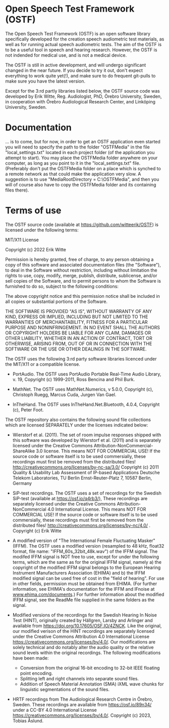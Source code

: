 # Open Speech Test Framework (OSTF)

The Open Speech Test Framework (OSTF) is an open software library specifically developed for the creation speech audiometric test materials, as well as for running actual speech audiometric tests. The aim of the OSTF is to be a useful tool in speech and hearing research. However, the OSTF is not indended for medical use, and is not a medical device.

The OSTF is still in active development, and will undergo significant changed in the near future. If you decide to try it out, don't expect everything to work quite yet(!), and make sure to do frequent git-pulls to make sure you have the latest version.

Except for the 3:rd partly libraries listed below, the OSTF source code was developed by Erik Witte, Reg. Audiologist, PhD, Örebro University, Sweden, in cooperation with Örebro Audiological Research Center, and Linköping University, Sweden.

# Documentation
... is to come, but for now, in order to get an OSTF application even started you will need to specify the path to the folder "OSTFMedia" in the file "local_settings.txt" located in each project folder (of the application you attempt to start). You may place the OSTFMedia folder anywhere on your computer, as long as you point to it in the "local_settings.txt" file. (Preferably don't put the OSTFMedia folder on a place which is synched to a remote network as that could make the application very slow. A suggestion is to use "MediaRootDirectory = C:\OSTFMedia", and then you will of course also have to copy the OSTFMedia folder and its containing files there).

# Terms of use
The OSTF source code (available at https://github.com/witteerik/OSTF) is licensed under the following terms:

MIT/X11 License

Copyright (c) 2022 Erik Witte

Permission is hereby granted, free of charge, to any person obtaining a copy of this software and associated documentation files (the "Software"), to deal in the Software without restriction, including without limitation the rights to use, copy, modify, merge, publish, distribute, sublicense, and/or sell copies of the Software, and to permit persons to whom the Software is furnished to do so, subject to the following conditions:

The above copyright notice and this permission notice shall be included in all copies or substantial portions of the Software.

THE SOFTWARE IS PROVIDED "AS IS", WITHOUT WARRANTY OF ANY KIND, EXPRESS OR IMPLIED, INCLUDING BUT NOT LIMITED TO THE WARRANTIES OF MERCHANTABILITY, FITNESS FOR A PARTICULAR PURPOSE AND NONINFRINGEMENT. IN NO EVENT SHALL THE AUTHORS OR COPYRIGHT HOLDERS BE LIABLE FOR ANY CLAIM, DAMAGES OR OTHER LIABILITY, WHETHER IN AN ACTION OF CONTRACT, TORT OR OTHERWISE, ARISING FROM, OUT OF OR IN CONNECTION WITH THE SOFTWARE OR THE USE OR OTHER DEALINGS IN THE SOFTWARE.

The OSTF uses the following 3:rd party software libraries licenced under the MIT/X11 or a compatible license.

 - PortAudio. 
The OSTF uses PortAudio Portable Real-Time Audio Library, v. 19, 
Copyright (c) 1999-2011, Ross Bencina and Phil Burk.

- MathNet. 
The OSTF uses MathNet.Numerics, v 5.0.0,
Copyright (c), Christoph Ruegg, Marcus Cuda, Jurgen Van Gael.

- InTheHand. 
The OSTF uses InTheHand.Net.Bluetooth, 4.0.4,
Copyright (c), Peter Foot.

The OSTF repository also contains the following sound file collections which are licensed SEPARATELY under the licenses indicated below:

- Wierstorf et al. (2011). 
The set of room impulse responses shipped with this software was developed by Wierstorf et al. (2011) and is separately licensed under the Creative Commons Attribution-NonCommercial-ShareAlike 3.0 license. This means NOT FOR COMMERCIAL USE! If the source code or software itself is to be used commersially, these recordings must first be removed from the distributed files!
http://creativecommons.org/licenses/by-nc-sa/3.0/
Copyright (c) 2011 
Quality & Usability Lab 
Assessment of IP-based Applications
Deutsche Telekom Laboratories, TU Berlin
Ernst-Reuter-Platz 7, 10587 Berlin, Germany

- SiP-test recordings. 
The OSTF uses a set of recordings for the Swedish SiP-test (available at https://osf.io/q4rb3/), These recordings are separately licensed under the Creative Commons Attribution-NonCommercial 4.0 International License. This means NOT FOR COMMERCIAL USE! If the source code or software itself is to be used commersially, these recordings must first be removed from the distributed files!
http://creativecommons.org/licenses/by-nc/4.0/ .
Copyright (c) Erik Witte

- A modified version of "The International Female Fluctuating Masker" (IFFM).
The OSTF uses a modified version (resampled to 48 kHz, float32 format, file name: "IFFM_60s_32bit_48k.wav") of the IFFM signal. The modifed IFFM signal is NOT free to use, except for under the following terms, which are the same as for the original IFFM signal, namely a) the copyright of the modified IFFM signal belongs to the European Hearing Instrument Manufacturers Association (EHIMA) and b) the IFFM modified signal can be used free of cost in the "field of hearing". For use in other fields, permission must be obtained from EHIMA. (For further information, see EHIMA's documentation for the IFFM and IFnoise at www.ehima.com/documents.) For further information about the modified IFFM signal, see the ReadMe file supplied in the same folders as the signal.

- Modified versions of the recordings for the Swedish Hearing In Noise Test (HINT), originally created by Hällgren, Larsby and Arlinger and available from https://doi.org/10.17605/OSF.IO/4ZNCK. Like the original, our modified verison of the HINT recordings are separately licensed under the Creative Commons Attribution 4.0 International License https://creativecommons.org/licenses/by/4.0/. Our modifications are solely technical and do notably alter the audio quality or the relative sound levels within the original recordings.
The following modifications have been made:
     - Conversion from the original 16-bit encoding to 32-bit IEEE floating point encoding.
     - Splitting left and right channels into separate sound files.
     - Addition of Speech Material Annotation (SMA) iXML wave chunks for linguistic segmentations of the sound files.

- HRTF recordings from The Audiological Research Centre in Örebro, Sweden. These recordings are available from https://osf.io/89n34/ under a CC-BY 4.0 International License https://creativecommons.org/licenses/by/4.0/. Copyright (c) 2023, Tobias Åslund.
